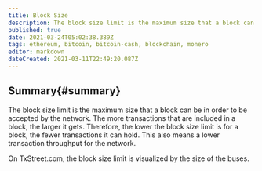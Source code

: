 ```yaml
---
title: Block Size
description: The block size limit is the maximum size that a block can be in order to be accepted by the network.
published: true
date: 2021-03-24T05:02:38.389Z
tags: ethereum, bitcoin, bitcoin-cash, blockchain, monero
editor: markdown
dateCreated: 2021-03-11T22:49:20.087Z
---
```


## Summary{#summary}

The block size limit is the maximum size that a block can be in order to be accepted by the network. The more transactions that are included in a block, the larger it gets. Therefore, the lower the block size limit is for a block, the fewer transactions it can hold. This also means a lower transaction throughput for the network.

On TxStreet.com, the block size limit is visualized by the size of the buses.
